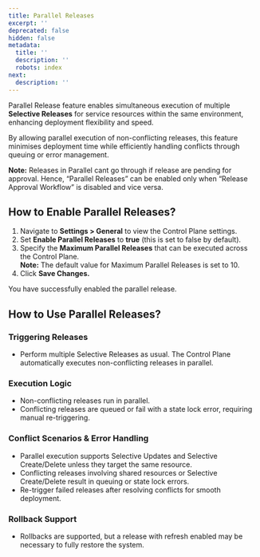 ```yaml
---
title: Parallel Releases
excerpt: ''
deprecated: false
hidden: false
metadata:
  title: ''
  description: ''
  robots: index
next:
  description: ''
---
```

Parallel Release feature enables simultaneous execution of multiple **Selective Releases** for service resources within the same environment, enhancing deployment flexibility and speed. 

By allowing parallel execution of non-conflicting releases, this feature minimises deployment time while efficiently handling conflicts through queuing or error management.

**Note:** Releases in Parallel cant go through if release are pending for approval. Hence, “Parallel Releases” can be enabled only when “Release Approval Workflow” is disabled and vice versa.

## How to Enable Parallel Releases?

1. Navigate to **Settings > General** to view the Control Plane settings.
2. Set **Enable Parallel Releases** to **true** (this is set to false by default).
3. Specify the **Maximum Parallel Releases** that can be executed across the Control Plane.\
   **Note:** The default value for Maximum Parallel Releases is set to 10.
4. Click **Save Changes.**

You have successfully enabled the parallel release.

## How to Use Parallel Releases?

<Embed url="https://app.storylane.io/demo/pxb4pvzxompv" title="Projects | Nov 28 3:23 PM" favicon="https://app.storylane.io/favicon.ico" image="https://app-pages.storylane.io/company/company_25738d37-f3f6-462d-9648-f82a03dfca0b/project/project_417c97c3-a06c-4df7-9f41-10ef98f3c0ab/preview.gif" provider="app.storylane.io" href="https://app.storylane.io/demo/pxb4pvzxompv" typeOfEmbed="jsfiddle" html="%3Ciframe%20class%3D%22embedly-embed%22%20src%3D%22%2F%2Fcdn.embedly.com%2Fwidgets%2Fmedia.html%3Fsrc%3Dhttps%253A%252F%252Fapp.storylane.io%252Fdemo%252Fpxb4pvzxompv%26display_name%3DStorylane%26url%3Dhttps%253A%252F%252Fapp.storylane.io%252Fdemo%252Fpxb4pvzxompv%26image%3Dhttps%253A%252F%252Fapp-pages.storylane.io%252Fcompany%252Fcompany_25738d37-f3f6-462d-9648-f82a03dfca0b%252Fproject%252Fproject_417c97c3-a06c-4df7-9f41-10ef98f3c0ab%252Fpreview.gif%26type%3Dtext%252Fhtml%26schema%3Dstorylane%22%20width%3D%22750%22%20height%3D%22431%22%20scrolling%3D%22no%22%20title%3D%22Storylane%20embed%22%20frameborder%3D%220%22%20allow%3D%22autoplay%3B%20fullscreen%3B%20encrypted-media%3B%20picture-in-picture%3B%22%20allowfullscreen%3D%22true%22%3E%3C%2Fiframe%3E" />

### Triggering Releases

* Perform multiple Selective Releases as usual. The Control Plane automatically executes non-conflicting releases in parallel.

### Execution Logic

* Non-conflicting releases run in parallel. 
* Conflicting releases are queued or fail with a state lock error, requiring manual re-triggering.

### Conflict Scenarios & Error Handling

* Parallel execution supports Selective Updates and Selective Create/Delete unless they target the same resource.
* Conflicting releases involving shared resources or Selective Create/Delete result in queuing or state lock errors.
* Re-trigger failed releases after resolving conflicts for smooth deployment.

### Rollback Support

* Rollbacks are supported, but a release with refresh enabled may be necessary to fully restore the system.
